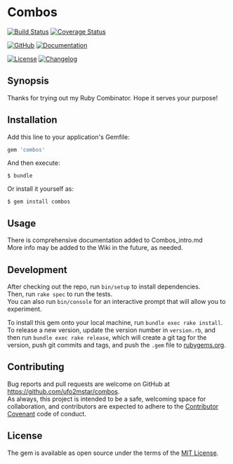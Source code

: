 
# Combos

[![Build Status](https://travis-ci.org/ufo2mstar/combos.svg?branch=master)](https://travis-ci.org/ufo2mstar/combos?branch=master)
[![Coverage Status](https://coveralls.io/repos/github/ufo2mstar/combos/badge.svg?branch=master)](https://coveralls.io/github/ufo2mstar/combos?branch=master)


[![GitHub](https://img.shields.io/badge/github-combos-blue.svg)](http://github.com/ufo2mstar/combos)
[![Documentation](http://img.shields.io/badge/docs-rdoc.info-red.svg)](https://ufo2mstar.github.io/combos/docs/)
<!--[![Documentation](http://img.shields.io/badge/docs-rdoc.info-blue.svg)](http://www.rubydoc.info/gems/combos)-->
<!--[![IRC Chat](https://img.shields.io/badge/chat-%23yard%20@%20freenode-orange.svg)](irc://irc.freenode.net/yard)-->

[![License](http://img.shields.io/badge/license-MIT-yellowgreen.svg)](#license)
[![Changelog](http://img.shields.io/badge/ruby->2.0.0-yellowgreen.svg)](https://www.ruby-lang.org/en/downloads/)

## Synopsis
Thanks for trying out my Ruby Combinator. Hope it serves your purpose!

## Installation

Add this line to your application's Gemfile:

```ruby
gem 'combos'
```

And then execute:

    $ bundle

Or install it yourself as:

    $ gem install combos

## Usage

There is comprehensive documentation added to Combos_intro.md  
More info may be added to the Wiki in the future, as needed.

## Development

After checking out the repo, run `bin/setup` to install dependencies.  
Then, run `rake spec` to run the tests.  
You can also run `bin/console` for an interactive prompt that will allow you to experiment.

To install this gem onto your local machine, run `bundle exec rake install`.  
To release a new version, update the version number in `version.rb`, and then run `bundle exec rake release`, which will create a git tag for the version, push git commits and tags, and push the `.gem` file to [rubygems.org](https://rubygems.org).

## Contributing

Bug reports and pull requests are welcome on GitHub at https://github.com/ufo2mstar/combos.  
As always, this project is intended to be a safe, welcoming space for collaboration, and contributors are expected to adhere to the [Contributor Covenant](http://contributor-covenant.org) code of conduct.


## License

The gem is available as open source under the terms of the [MIT License](http://opensource.org/licenses/MIT).

